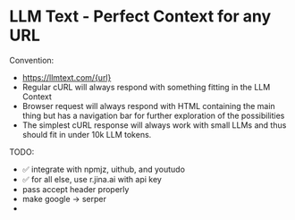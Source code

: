 # LLM Text - Perfect Context for any URL

Convention:

- https://llmtext.com/{url}
- Regular cURL will always respond with something fitting in the LLM Context
- Browser request will always respond with HTML containing the main thing but has a navigation bar for further exploration of the possibilities
- The simplest cURL response will always work with small LLMs and thus should fit in under 10k LLM tokens.

TODO:

- ✅ integrate with npmjz, uithub, and youtudo
- ✅ for all else, use r.jina.ai with api key
- pass accept header properly
- make google -> serper
-
